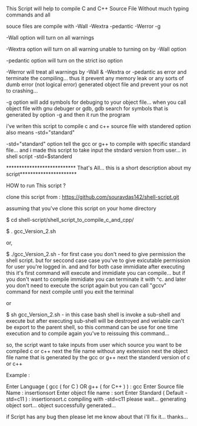 
This Script will help to compile C and C++ Source File Without much typing commands and all

souce files are compile with -Wall -Wextra -pedantic -Werror -g 

-Wall option will turn on all warnings 

-Wextra option will turn on all warning unable to turning on by -Wall option

-pedantic option will turn on the strict iso  option

-Werror will treat all warnings by -Wall & -Wextra or -pedantic as error and terminate the compiling... 
thus it prevent any memory leak or any sorts of dumb error (not logical error) generated object file
and prevent your os not to crashing... 

-g option will add symbols for debuging to your object file... when you call object file with
 gnu debuger or gdb, gdb search for symbols that is generated by option -g and then it run the program

 i've writen this script to compile c and c++ source file with standered option also means -std="standard"
 
 -std="standard" option tell the gcc or g++ to compile with specific standard file... and i made this script
 to take input the stndard version from user... in shell script -std=$standerd 


*************************** That's All... this is a short description about my script**********************


HOW to run This script ?


clone this script from : https://github.com/souravdas142/shell-script.git

assuming that you've clone this script on your home directory

$ cd shell-script/shell_script_to_compile_c_and_cpp/

$ . gcc_Version_2.sh


or,


$ ./gcc_Version_2.sh  - for first case you don't need to give permission the shell script. but for seccond case case you've to give exicutable permission for user you're logged in. and and for both case immidiate after executing this it's first command will execute and immidiate you can compile... but if you don't want to compile immidiate you can terminate it with ^c. and later you don't need to execute the script again but you can call "gccv" command for next compile until you exit the terminal


or


$ sh gcc_Version_2.sh  - in this case bash shell is invoke a sub-shell and execute but after executing sub-shell will be destroyed and veriable can't be export to the parent shell, so this command can be use for one time execution and to compile again you've to reissuing this command...


so, the script want to take inputs from user which source you want to be compiled c or c++ next the file name without any extension next the object file name that is generated by the gcc or g++ next the standerd version of c or c++



Example : 


Enter Language ( gcc ( for C ) OR g++ ( for C++ ) ) : gcc
Enter Source file Name : insertionsort
Enter object file name : sort
Enter Standard ( Default -std=c11 ) :
insertionsort.c compiling with -std=c11
please wait... generating object sort...
object successfully generated...


if Script has any bug then please let me know about that i'll fix it... thanks...
